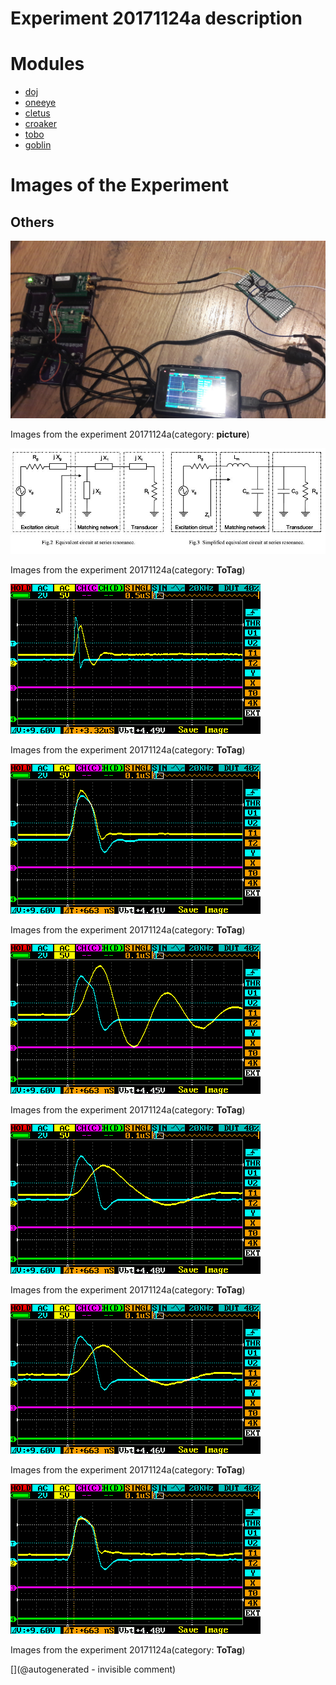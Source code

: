 # Experiment 20171124a description






# Modules

* [doj](/doj/)
* [oneeye](/retired/oneeye/)
* [cletus](/cletus/)
* [croaker](/croaker/)
* [tobo](/tobo/)
* [goblin](/goblin/)




# Images of the Experiment

## Others

![](/cletus/IMN/20171124_222636.jpg)

Images from the experiment 20171124a(category: __picture__)

![](/cletus/IMN/imn.jpg)

Images from the experiment 20171124a(category: __ToTag__)

![](/cletus/IMN/o_w_IMN-time2.png)

Images from the experiment 20171124a(category: __ToTag__)

![](/cletus/IMN/o_empty.png)

Images from the experiment 20171124a(category: __ToTag__)

![](/cletus/IMN/o_LC.png)

Images from the experiment 20171124a(category: __ToTag__)

![](/cletus/IMN/o_w_IMN.png)

Images from the experiment 20171124a(category: __ToTag__)

![](/cletus/IMN/o_LC-loaded.png)

Images from the experiment 20171124a(category: __ToTag__)

![](/cletus/IMN/o_no_IMN.png)

Images from the experiment 20171124a(category: __ToTag__)










[](@autogenerated - invisible comment)